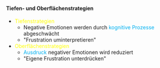 #### Tiefen- und Oberflächenstrategien
- <span style="color:rgb(255, 255, 0)">Tiefenstrategien</span>
	- Negative Emotionen werden durch <span style="color:rgb(0, 176, 240)">kognitive Prozesse</span> abgeschwächt
	- "Frustration uminterpretieren"
- <span style="color:rgb(255, 255, 0)">Oberflächenstrategien</span>
	- <span style="color:rgb(0, 176, 240)">Ausdruck</span> negativer Emotionen wird reduziert
	- "Eigene Frustration unterdrücken"